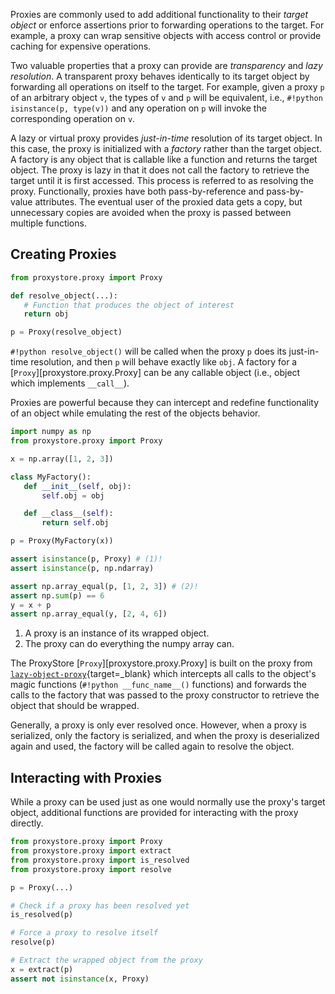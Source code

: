 Proxies are commonly used to add additional functionality to their
*target object* or enforce assertions prior to forwarding operations to the
target. For example, a proxy can wrap sensitive objects with access control or
provide caching for expensive operations.

Two valuable properties that a proxy can provide are *transparency* and
*lazy resolution*. A transparent proxy behaves identically to its target object
by forwarding all operations on itself to the target. For example, given a
proxy `p` of an arbitrary object `v`, the types of `v` and `p` will be
equivalent, i.e., `#!python isinstance(p, type(v))` and any operation on `p`
will invoke the corresponding operation on `v`.

A lazy or virtual proxy provides *just-in-time* resolution of its
target object. In this case, the proxy is initialized with a *factory*
rather than the target object. A factory is any object that is callable
like a function and returns the target object. The proxy is lazy in
that it does not call the factory to retrieve the target until it is first
accessed. This process is referred to as resolving the proxy. Functionally,
proxies have both pass-by-reference and pass-by-value attributes. The eventual
user of the proxied data gets a copy, but unnecessary copies are avoided when
the proxy is passed between multiple functions.

## Creating Proxies

```python linenums="1"
from proxystore.proxy import Proxy

def resolve_object(...):
   # Function that produces the object of interest
   return obj

p = Proxy(resolve_object)
```

`#!python resolve_object()` will be called when the proxy `p` does its
just-in-time resolution, and then `p` will behave exactly like `obj`.
A factory for a [`Proxy`][proxystore.proxy.Proxy] can be
any callable object (i.e., object which implements `__call__`).

Proxies are powerful because they can intercept and redefine functionality of
an object while emulating the rest of the objects behavior.

```python linenums="1" hl_lines="15 16 18 19 20 21"
import numpy as np
from proxystore.proxy import Proxy

x = np.array([1, 2, 3])

class MyFactory():
   def __init__(self, obj):
       self.obj = obj

   def __class__(self):
       return self.obj

p = Proxy(MyFactory(x))

assert isinstance(p, Proxy) # (1)!
assert isinstance(p, np.ndarray)

assert np.array_equal(p, [1, 2, 3]) # (2)!
assert np.sum(p) == 6
y = x + p
assert np.array_equal(y, [2, 4, 6])
```

1. A proxy is an instance of its wrapped object.
2. The proxy can do everything the numpy array can.

The ProxyStore [`Proxy`][proxystore.proxy.Proxy] is built on the proxy from
[`lazy-object-proxy`](https://github.com/ionelmc/python-lazy-object-proxy){target=_blank}
which intercepts all calls to the object's magic functions
(`#!python __func_name__()` functions) and forwards the calls to the
factory that was passed to the proxy constructor to retrieve the object that
should be wrapped.

Generally, a proxy is only ever resolved once. However, when a proxy is
serialized, only the factory is serialized, and when the proxy is deserialized
again and used, the factory will be called again to resolve the object.

## Interacting with Proxies

While a proxy can be used just as one would normally use the proxy's target
object, additional functions are provided for interacting with the proxy
directly.

```python
from proxystore.proxy import Proxy
from proxystore.proxy import extract
from proxystore.proxy import is_resolved
from proxystore.proxy import resolve

p = Proxy(...)

# Check if a proxy has been resolved yet
is_resolved(p)

# Force a proxy to resolve itself
resolve(p)

# Extract the wrapped object from the proxy
x = extract(p)
assert not isinstance(x, Proxy)
```

